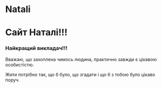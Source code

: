 # Natali
<html>
<head>
<meta charset="utf-8">
</head>
<body>
<h1>Сайт Наталі!!!</h1>
  <h3>Найкращий викладач!!!</h3>
  <p> Вважаю, що захоплена чимось людина, практично завжди є цікавою особистістю. </p>
  <p> Жити потрібно так, що б було, що згадати і що б з тобою було цікаво поруч.</p>
</body>
</html>
